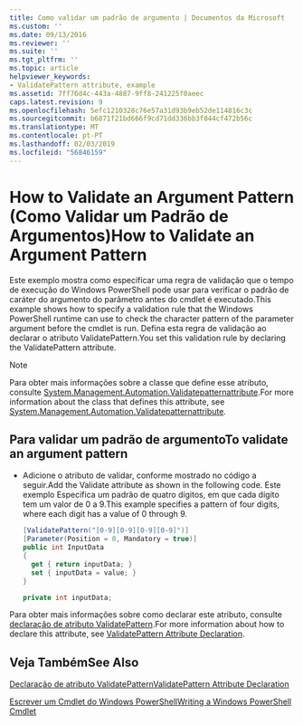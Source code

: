 ```yaml
---
title: Como validar um padrão de argumento | Documentos da Microsoft
ms.custom: ''
ms.date: 09/13/2016
ms.reviewer: ''
ms.suite: ''
ms.tgt_pltfrm: ''
ms.topic: article
helpviewer_keywords:
- ValidatePattern attribute, example
ms.assetid: 7ff76d4c-443a-4887-9ff8-241225f0aeec
caps.latest.revision: 9
ms.openlocfilehash: 5efc1210328c76e57a31d93b9eb52de114816c3c
ms.sourcegitcommit: b6871f21bd666f9cd71dd336bb3f844cf472b56c
ms.translationtype: MT
ms.contentlocale: pt-PT
ms.lasthandoff: 02/03/2019
ms.locfileid: "56846159"
---
```

# <a name="how-to-validate-an-argument-pattern"></a><span data-ttu-id="01c57-102">How to Validate an Argument Pattern (Como Validar um Padrão de Argumentos)</span><span class="sxs-lookup"><span data-stu-id="01c57-102">How to Validate an Argument Pattern</span></span>

<span data-ttu-id="01c57-103">Este exemplo mostra como especificar uma regra de validação que o tempo de execução do Windows PowerShell pode usar para verificar o padrão de caráter do argumento do parâmetro antes do cmdlet é executado.</span><span class="sxs-lookup"><span data-stu-id="01c57-103">This example shows how to specify a validation rule that the Windows PowerShell runtime can use to check the character pattern of the parameter argument before the cmdlet is run.</span></span> <span data-ttu-id="01c57-104">Defina esta regra de validação ao declarar o atributo ValidatePattern.</span><span class="sxs-lookup"><span data-stu-id="01c57-104">You set this validation rule by declaring the ValidatePattern attribute.</span></span>

> [!NOTE]
> <span data-ttu-id="01c57-105">Para obter mais informações sobre a classe que define esse atributo, consulte [System.Management.Automation.Validatepatternattribute](/dotnet/api/System.Management.Automation.ValidatePatternAttribute).</span><span class="sxs-lookup"><span data-stu-id="01c57-105">For more information about the class that defines this attribute, see [System.Management.Automation.Validatepatternattribute](/dotnet/api/System.Management.Automation.ValidatePatternAttribute).</span></span>

## <a name="to-validate-an-argument-pattern"></a><span data-ttu-id="01c57-106">Para validar um padrão de argumento</span><span class="sxs-lookup"><span data-stu-id="01c57-106">To validate an argument pattern</span></span>

- <span data-ttu-id="01c57-107">Adicione o atributo de validar, conforme mostrado no código a seguir.</span><span class="sxs-lookup"><span data-stu-id="01c57-107">Add the Validate attribute as shown in the following code.</span></span> <span data-ttu-id="01c57-108">Este exemplo Especifica um padrão de quatro dígitos, em que cada dígito tem um valor de 0 a 9.</span><span class="sxs-lookup"><span data-stu-id="01c57-108">This example specifies a pattern of four digits, where each digit has a value of 0 through 9.</span></span>

    ```csharp
    [ValidatePattern("[0-9][0-9][0-9][0-9]")]
    [Parameter(Position = 0, Mandatory = true)]
    public int InputData
    {
      get { return inputData; }
      set { inputData = value; }
    }

    private int inputData;
    ```

<span data-ttu-id="01c57-109">Para obter mais informações sobre como declarar este atributo, consulte [declaração de atributo ValidatePattern](./validatepattern-attribute-declaration.md).</span><span class="sxs-lookup"><span data-stu-id="01c57-109">For more information about how to declare this attribute, see [ValidatePattern Attribute Declaration](./validatepattern-attribute-declaration.md).</span></span>

## <a name="see-also"></a><span data-ttu-id="01c57-110">Veja Também</span><span class="sxs-lookup"><span data-stu-id="01c57-110">See Also</span></span>

[<span data-ttu-id="01c57-111">Declaração de atributo ValidatePattern</span><span class="sxs-lookup"><span data-stu-id="01c57-111">ValidatePattern Attribute Declaration</span></span>](./validatepattern-attribute-declaration.md)

[<span data-ttu-id="01c57-112">Escrever um Cmdlet do Windows PowerShell</span><span class="sxs-lookup"><span data-stu-id="01c57-112">Writing a Windows PowerShell Cmdlet</span></span>](./writing-a-windows-powershell-cmdlet.md)
